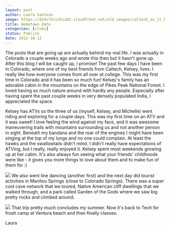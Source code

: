 ```yaml
---
layout: post
author: Laura Santoso
image: https://d24slhcvzhzz82.cloudfront.net/old_images/caltech_as_it_happens/6a0105349b8251970b017c32545176970b.jpg
title: Hometown date
categories: [clubs]
status: Publish
date: 2012-10-12
---
```


The posts that are going up are actually behind my real life. I was actually in Colorado a couple weeks ago and wrote this then but it hasn't gone up. After this blog I will be caught up, I promise!
The past few days I have been in Colorado, where one of my best friends from Caltech, Kelsey, lives. I really like how everyone comes from all over at college. This was my first time in Colorado and it has been so much fun! Kelsey's family has an adorable cabin in the mountains on the edge of Pikes Peak National Forest. I loved having so much nature around with hardly any people. Especially after having spent the past couple weeks in very densely populated India, I appreciated the space.

Kelsey has ATVs so the three of us (myself, Kelsey, and Michelle) went riding and exploring for a couple days. This was my first time on an ATV and it was sweet! I love feeling the wind against my face, and it was awesome maneuvering trails with mountains surrounding us and not another person in sight. Beneath my bandana and the roar of the engines I might have been singing at the top of my lungs and no one could complain. At least the hawks and the swallowtails didn't mind. I didn't really have expectations of ATVing, but I really, really enjoyed it. Kelsey spent most weekends growing up at her cabin. It's also always fun seeing what your friends' childhoods were like - it gives you more things to love about them and to make fun of them for :)


![](https://d24slhcvzhzz82.cloudfront.net/old_images/caltech_as_it_happens/6a0105349b8251970b017d3c82ad83970c.jpg)
We also went line dancing (another first) and the next day did tourist activities in Manitou Springs (close to Colorado Springs). There was a super cool cave network that we toured, Native American cliff dwellings that we walked through, and a park called Garden of the Gods where we saw big pretty rocks and climbed around.


![](https://d24slhcvzhzz82.cloudfront.net/old_images/caltech_as_it_happens/6a0105349b8251970b017c325452c2970b.jpg)
That trip pretty much concludes my summer. Now it's back to Tech for frosh camp at Ventura beach and then finally classes.

Laura
